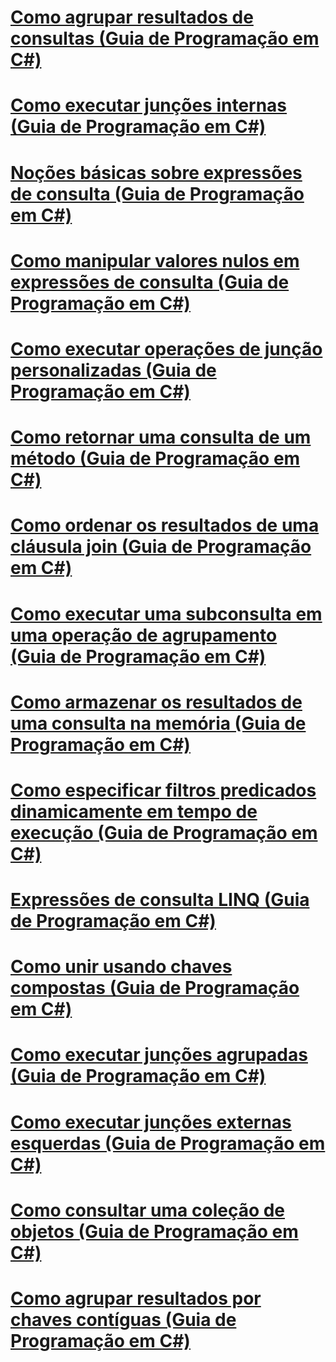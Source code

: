# [Como agrupar resultados de consultas (Guia de Programação em C#)](how-to-group-query-results.md)
# [Como executar junções internas (Guia de Programação em C#)](how-to-perform-inner-joins.md)
# [Noções básicas sobre expressões de consulta (Guia de Programação em C#)](query-expression-basics.md)
# [Como manipular valores nulos em expressões de consulta (Guia de Programação em C#)](how-to-handle-null-values-in-query-expressions.md)
# [Como executar operações de junção personalizadas (Guia de Programação em C#)](how-to-perform-custom-join-operations.md)
# [Como retornar uma consulta de um método (Guia de Programação em C#)](how-to-return-a-query-from-a-method.md)
# [Como ordenar os resultados de uma cláusula join (Guia de Programação em C#)](how-to-order-the-results-of-a-join-clause.md)
# [Como executar uma subconsulta em uma operação de agrupamento (Guia de Programação em C#)](how-to-perform-a-subquery-on-a-grouping-operation.md)
# [Como armazenar os resultados de uma consulta na memória (Guia de Programação em C#)](how-to-store-the-results-of-a-query-in-memory.md)
# [Como especificar filtros predicados dinamicamente em tempo de execução (Guia de Programação em C#)](how-to-dynamically-specify-predicate-filters-at-runtime.md)
# [Expressões de consulta LINQ (Guia de Programação em C#)](index.md)
# [Como unir usando chaves compostas (Guia de Programação em C#)](how-to-join-by-using-composite-keys.md)
# [Como executar junções agrupadas (Guia de Programação em C#)](how-to-perform-grouped-joins.md)
# [Como executar junções externas esquerdas (Guia de Programação em C#)](how-to-perform-left-outer-joins.md)
# [Como consultar uma coleção de objetos (Guia de Programação em C#)](how-to-query-a-collection-of-objects.md)
# [Como agrupar resultados por chaves contíguas (Guia de Programação em C#)](how-to-group-results-by-contiguous-keys.md)
